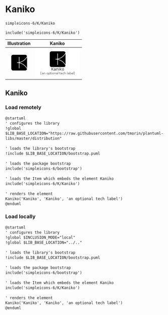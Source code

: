 # Kaniko


```text
simpleicons-6/K/Kaniko
```

```text
include('simpleicons-6/K/Kaniko')
```



| Illustration | Kaniko |
| :---: | :---: |
| ![illustration for Illustration](../../simpleicons-6/K/Kaniko.png) | ![illustration for Kaniko](../../simpleicons-6/K/Kaniko.Local.png) |




## Kaniko

### Load remotely
```plantuml
@startuml
' configures the library
!global $LIB_BASE_LOCATION="https://raw.githubusercontent.com/tmorin/plantuml-libs/master/distribution"

' loads the library's bootstrap
!include $LIB_BASE_LOCATION/bootstrap.puml

' loads the package bootstrap
include('simpleicons-6/bootstrap')

' loads the Item which embeds the element Kaniko
include('simpleicons-6/K/Kaniko')

' renders the element
Kaniko('Kaniko', 'Kaniko', 'an optional tech label')
@enduml
```

### Load locally
```plantuml
@startuml
' configures the library
!global $INCLUSION_MODE="local"
!global $LIB_BASE_LOCATION="../.."

' loads the library's bootstrap
!include $LIB_BASE_LOCATION/bootstrap.puml

' loads the package bootstrap
include('simpleicons-6/bootstrap')

' loads the Item which embeds the element Kaniko
include('simpleicons-6/K/Kaniko')

' renders the element
Kaniko('Kaniko', 'Kaniko', 'an optional tech label')
@enduml
```

